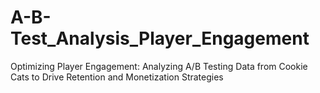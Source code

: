 # A-B-Test_Analysis_Player_Engagement
Optimizing Player Engagement: Analyzing A/B Testing Data from Cookie Cats to Drive Retention and Monetization Strategies
